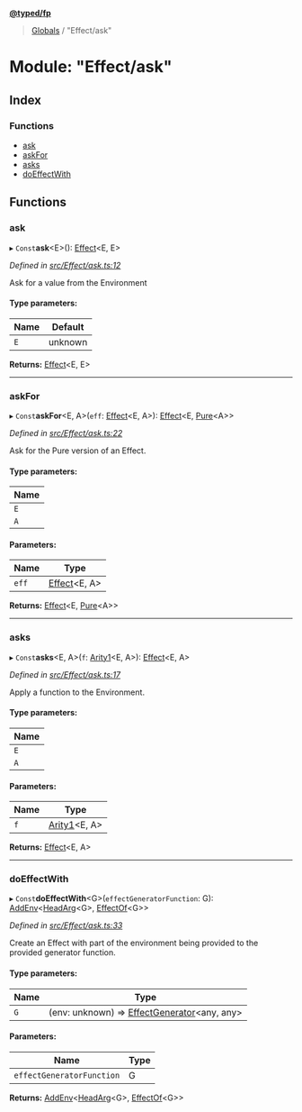 **[@typed/fp](../README.md)**

> [Globals](../globals.md) / "Effect/ask"

# Module: "Effect/ask"

## Index

### Functions

* [ask](_effect_ask_.md#ask)
* [askFor](_effect_ask_.md#askfor)
* [asks](_effect_ask_.md#asks)
* [doEffectWith](_effect_ask_.md#doeffectwith)

## Functions

### ask

▸ `Const`**ask**\<E>(): [Effect](_effect_effect_.effect.md)\<E, E>

*Defined in [src/Effect/ask.ts:12](https://github.com/TylorS/typed-fp/blob/f27ba3e/src/Effect/ask.ts#L12)*

Ask for a value from the Environment

#### Type parameters:

Name | Default |
------ | ------ |
`E` | unknown |

**Returns:** [Effect](_effect_effect_.effect.md)\<E, E>

___

### askFor

▸ `Const`**askFor**\<E, A>(`eff`: [Effect](_effect_effect_.effect.md)\<E, A>): [Effect](_effect_effect_.effect.md)\<E, [Pure](_effect_effect_.md#pure)\<A>>

*Defined in [src/Effect/ask.ts:22](https://github.com/TylorS/typed-fp/blob/f27ba3e/src/Effect/ask.ts#L22)*

Ask for the Pure version of an Effect.

#### Type parameters:

Name |
------ |
`E` |
`A` |

#### Parameters:

Name | Type |
------ | ------ |
`eff` | [Effect](_effect_effect_.effect.md)\<E, A> |

**Returns:** [Effect](_effect_effect_.effect.md)\<E, [Pure](_effect_effect_.md#pure)\<A>>

___

### asks

▸ `Const`**asks**\<E, A>(`f`: [Arity1](_common_types_.md#arity1)\<E, A>): [Effect](_effect_effect_.effect.md)\<E, A>

*Defined in [src/Effect/ask.ts:17](https://github.com/TylorS/typed-fp/blob/f27ba3e/src/Effect/ask.ts#L17)*

Apply a function to the Environment.

#### Type parameters:

Name |
------ |
`E` |
`A` |

#### Parameters:

Name | Type |
------ | ------ |
`f` | [Arity1](_common_types_.md#arity1)\<E, A> |

**Returns:** [Effect](_effect_effect_.effect.md)\<E, A>

___

### doEffectWith

▸ `Const`**doEffectWith**\<G>(`effectGeneratorFunction`: G): [AddEnv](_effect_effect_.md#addenv)\<[HeadArg](_common_types_.md#headarg)\<G>, [EffectOf](_effect_effect_.md#effectof)\<G>>

*Defined in [src/Effect/ask.ts:33](https://github.com/TylorS/typed-fp/blob/f27ba3e/src/Effect/ask.ts#L33)*

Create an Effect with part of the environment being provided to the provided generator function.

#### Type parameters:

Name | Type |
------ | ------ |
`G` | (env: unknown) => [EffectGenerator](_effect_effect_.md#effectgenerator)\<any, any> |

#### Parameters:

Name | Type |
------ | ------ |
`effectGeneratorFunction` | G |

**Returns:** [AddEnv](_effect_effect_.md#addenv)\<[HeadArg](_common_types_.md#headarg)\<G>, [EffectOf](_effect_effect_.md#effectof)\<G>>
